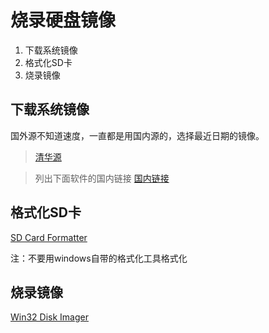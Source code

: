 # 烧录硬盘镜像

1. 下载系统镜像
2. 格式化SD卡
3. 烧录镜像

## 下载系统镜像
国外源不知道速度，一直都是用国内源的，选择最近日期的镜像。
> [清华源][1]


> 列出下面软件的国内链接
[国内链接][2]

## 格式化SD卡
[SD Card Formatter][3]

注：不要用windows自带的格式化工具格式化

##  烧录镜像
[Win32 Disk Imager][4]



[1]: https://mirrors.tuna.tsinghua.edu.cn/raspbian-images/raspbian/images/
[2]: https://lanzous.com/b0548txvg
[3]: https://www.sdcard.org/downloads/formatter/
[4]: https://sourceforge.net/projects/win32diskimager/files/Archive/
